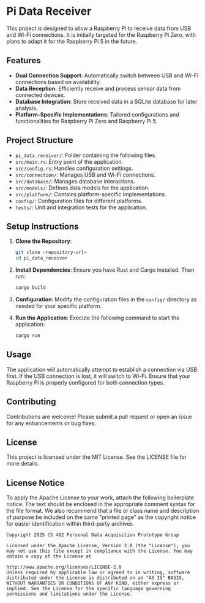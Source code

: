 # Pi Data Receiver

This project is designed to allow a Raspberry Pi to receive data from USB and Wi-Fi connections. It is initially targeted for the Raspberry Pi Zero, with plans to adapt it for the Raspberry Pi 5 in the future.

## Features

- **Dual Connection Support**: Automatically switch between USB and Wi-Fi connections based on availability.
- **Data Reception**: Efficiently receive and process sensor data from connected devices.
- **Database Integration**: Store received data in a SQLite database for later analysis.
- **Platform-Specific Implementations**: Tailored configurations and functionalities for Raspberry Pi Zero and Raspberry Pi 5.

## Project Structure

- `pi_data_receiver/`: Folder containing the following files.
- `src/main.rs`: Entry point of the application.
- `src/config.rs`: Handles configuration settings.
- `src/connection/`: Manages USB and Wi-Fi connections.
- `src/database/`: Manages database interactions.
- `src/models/`: Defines data models for the application.
- `src/platform/`: Contains platform-specific implementations.
- `config/`: Configuration files for different platforms.
- `tests/`: Unit and integration tests for the application.

## Setup Instructions

1. **Clone the Repository**:
   ```bash
   git clone <repository-url>
   cd pi_data_receiver
   ```

2. **Install Dependencies**:
   Ensure you have Rust and Cargo installed. Then run:
   ```bash
   cargo build
   ```

3. **Configuration**:
   Modify the configuration files in the `config/` directory as needed for your specific platform.

4. **Run the Application**:
   Execute the following command to start the application:
   ```bash
   cargo run
   ```

## Usage

The application will automatically attempt to establish a connection via USB first. If the USB connection is lost, it will switch to Wi-Fi. Ensure that your Raspberry Pi is properly configured for both connection types.

## Contributing

Contributions are welcome! Please submit a pull request or open an issue for any enhancements or bug fixes.

## License

This project is licensed under the MIT License. See the LICENSE file for more details.

## License Notice
To apply the Apache License to your work, attach the following boilerplate notice. The text should be enclosed in the appropriate comment syntax for the file format. We also recommend that a file or class name and description of purpose be included on the same "printed page" as the copyright notice for easier identification within third-party archives.

    Copyright 2025 CS 462 Personal Data Acquisition Prototype Group
    
    Licensed under the Apache License, Version 2.0 (the "License"); you may not use this file except in compliance with the License. You may obtain a copy of the License at
    
    http://www.apache.org/licenses/LICENSE-2.0
    Unless required by applicable law or agreed to in writing, software distributed under the License is distributed on an "AS IS" BASIS, WITHOUT WARRANTIES OR CONDITIONS OF ANY KIND, either express or implied. See the License for the specific language governing permissions and limitations under the License.

